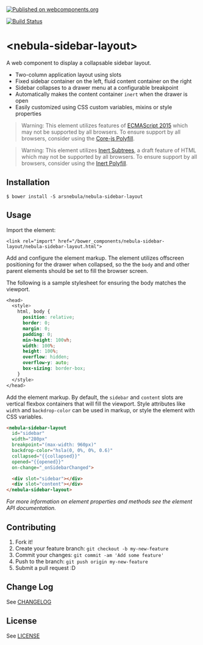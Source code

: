 [![Published on webcomponents.org](https://img.shields.io/badge/webcomponents.org-published-blue.svg)](https://www.webcomponents.org/element/arsnebula/nebula-sidebar-layout)

[![Build Status](https://saucelabs.com/browser-matrix/arsnebula.svg)](https://saucelabs.com/beta/builds/cab9a1d9da5f4bd2b0e942333430fc98)

# \<nebula-sidebar-layout\>

A web component to display a collapsable sidebar layout.

* Two-column application layout using slots
* Fixed sidebar container on the left, fluid content container on the right
* Sidebar collapses to a drawer menu at a configurable breakpoint
* Automatically makes the content container `inert` when the drawer is open
* Easily customized using CSS custom variables, mixins or style properties

> Warning: This element utilizes features of [ECMAScript 2015](http://www.ecma-international.org/ecma-262/6.0/) which may not be supported by all browsers. To ensure support by all browsers, consider using the [Core-js Polyfill](https://github.com/zloirock/core-js).

> Warning: This element utilizes [Inert Subtrees](https://html.spec.whatwg.org/multipage/interaction.html#inert-subtrees), a draft feature of HTML which may not be supported by all browsers. To ensure support by all browsers, consider using the [Inert Polyfill](https://github.com/GoogleChrome/inert-polyfill).

## Installation

```
$ bower install -S arsnebula/nebula-sidebar-layout
```

## Usage

Import the element:

```
<link rel="import" href="/bower_components/nebula-sidebar-layout/nebula-sidebar-layout.html"> 
```

Add and configure the element markup. The element utilizes offscreen positioning for the drawer when collapsed, so the the `body` and and other parent elements should be set to fill the browser screen.

The following is a sample stylesheet for ensuring the body matches the viewport.

```css
<head>
  <style>
    html, body {
      position: relative;
      border: 0;
      margin: 0;
      padding: 0;
      min-height: 100vh;
      width: 100%;
      height: 100%;
      overflow: hidden;
      overflow-y: auto;
      box-sizing: border-box;
    }
  </style>
</head>
```

Add the element markup. By default, the `sidebar` and `content` slots are vertical flexbox containers that will fill the viewport. Style attributes like `width` and `backdrop-color` can be used in markup, or style the element with CSS variables.

```html
<nebula-sidebar-layout
  id="sidebar"
  width="280px"
  breakpoint="(max-width: 960px)"
  backdrop-color="hsla(0, 0%, 0%, 0.6)"
  collapsed="{{collapsed}}"
  opened="{{opened}}"
  on-change="_onSidebarChanged">

  <div slot="sidebar"></div>
  <div slot="content"></div>
</nebula-sidebar-layout>
```

*For more information on element properties and methods see the element API documentation.*

## Contributing

1. Fork it!
2. Create your feature branch: `git checkout -b my-new-feature`
3. Commit your changes: `git commit -am 'Add some feature'`
4. Push to the branch: `git push origin my-new-feature`
5. Submit a pull request :D

## Change Log

See [CHANGELOG](/CHANGELOG.md)

## License

See [LICENSE](/LICENSE.md)